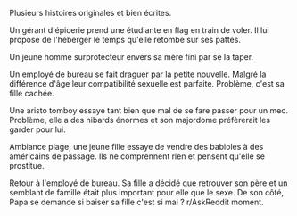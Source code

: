 Plusieurs histoires originales et bien écrites.

Un gérant d'épicerie prend une étudiante en flag en train de voler. Il lui propose de l'héberger le temps qu'elle retombe sur ses pattes.

Un jeune homme surprotecteur envers sa mère fini par se la taper.

Un employé de bureau se fait draguer par la petite nouvelle. Malgré la différence d'âge leur compatibilité sexuelle est parfaite. Problème, c'est sa fille cachée.

Une aristo tomboy essaye tant bien que mal de se fare passer pour un mec. Problème, elle a des nibards énormes et son majordome préfèrerait les garder pour lui.

Ambiance plage, une jeune fille essaye de vendre des babioles à des américains de passage. Ils ne comprennent rien et pensent qu'elle se prostitue.

Retour à l'employé de bureau. Sa fille a décidé que retrouver son père et un semblant de famille était plus important pour elle que le sexe. De son côté, Papa se demande si baiser sa fille c'est si mal ? r/AskReddit moment.